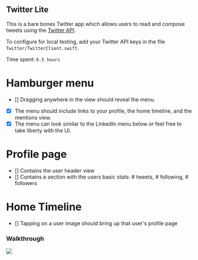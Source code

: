 ## Twitter Lite

This is a bare bones Twitter app which allows users to read and compose tweets using the [Twitter API](https://apps.twitter.com/).

To configure for local testing, add your Twitter API keys in the file `Twitter/TwitterClient.swift`.

Time spent: `6.5 hours`

# Hamburger menu
- [] Dragging anywhere in the view should reveal the menu.
- [x] The menu should include links to your profile, the home timeline, and the mentions view.
- [x] The menu can look similar to the LinkedIn menu below or feel free to take liberty with the UI.

# Profile page
- [] Contains the user header view
- [] Contains a section with the users basic stats: # tweets, # following, # followers

# Home Timeline
- [] Tapping on a user image should bring up that user's profile page

### Walkthrough

![](http://i.imgur.com/qF493tF.gif)
